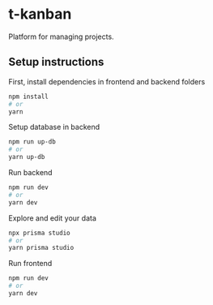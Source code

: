 # t-kanban

Platform for managing projects.

## Setup instructions
First, install dependencies in frontend and backend folders
```bash
npm install
# or
yarn
```

Setup database in backend
```bash
npm run up-db
# or
yarn up-db
```

Run backend
```bash
npm run dev
# or
yarn dev
```

Explore and edit your data
```bash
npx prisma studio
# or
yarn prisma studio
```

Run frontend
```bash
npm run dev
# or
yarn dev
```



